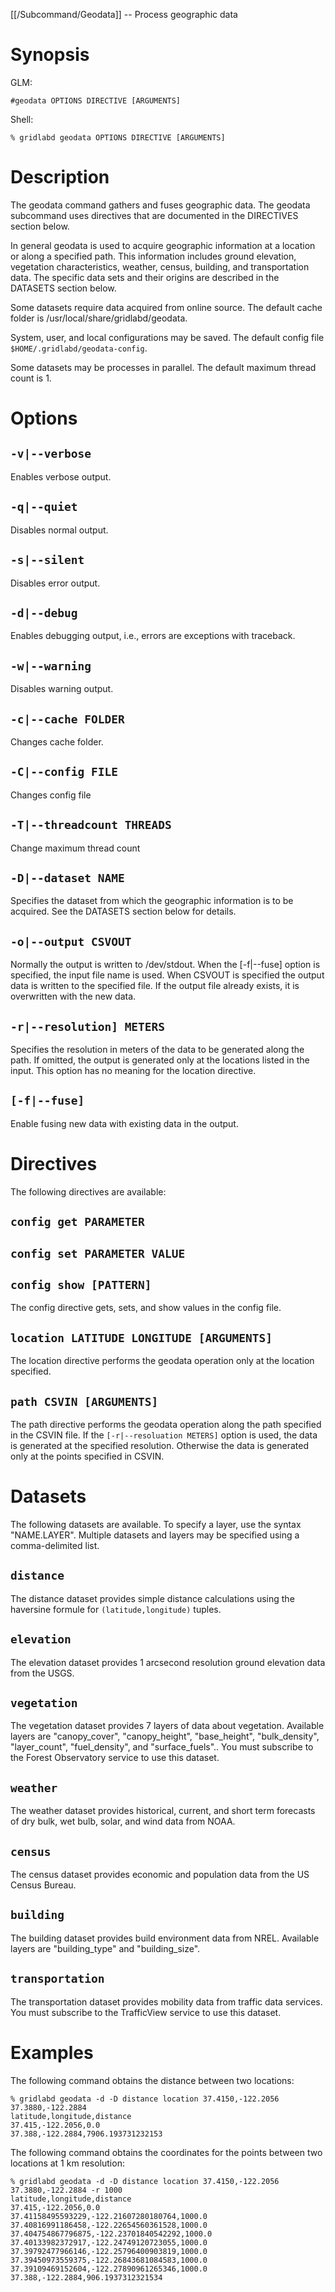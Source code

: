 [[/Subcommand/Geodata]] -- Process geographic data

# Synopsis

GLM:
~~~
#geodata OPTIONS DIRECTIVE [ARGUMENTS]
~~~

Shell:
~~~
% gridlabd geodata OPTIONS DIRECTIVE [ARGUMENTS]
~~~

# Description

The geodata command gathers and fuses geographic data. The geodata subcommand uses directives that are documented in the DIRECTIVES section below.

In general geodata is used to acquire geographic information at a location or along a specified path. This information includes ground elevation, vegetation characteristics, weather, census, building, and transportation data.  The specific data sets and their origins are described in the DATASETS section below.

Some datasets require data acquired from online source. The default cache folder is /usr/local/share/gridlabd/geodata.

System, user, and local configurations may be saved.  The default config file `$HOME/.gridlabd/geodata-config`.

Some datasets may be processes in parallel.  The default maximum thread count is 1.

# Options

## `-v|--verbose`

Enables verbose output.

## `-q|--quiet`

Disables normal output.

## `-s|--silent`

Disables error output.

## `-d|--debug`

Enables debugging output, i.e., errors are exceptions with traceback.

## `-w|--warning`

Disables warning output.

## `-c|--cache FOLDER`

Changes cache folder.

## `-C|--config FILE`

Changes config file

## `-T|--threadcount THREADS`

Change maximum thread count

## `-D|--dataset NAME`

Specifies the dataset from which the geographic information is to be acquired. See the DATASETS section below for details.

## `-o|--output CSVOUT`

Normally the output is written to /dev/stdout. When the [-f|--fuse] option is specified, the input file name is used.  When CSVOUT is specified the output data is written to the specified file. If the output file already exists, it is overwritten with the new data.

## `-r|--resolution] METERS`

Specifies the resolution in meters of the data to be generated along the path. If omitted, the output is generated only at the locations listed in the input. This option has no meaning for the location directive.

## `[-f|--fuse]`

Enable fusing new data with existing data in the output.

# Directives

The following directives are available:

## `config get PARAMETER`
## `config set PARAMETER VALUE`
## `config show [PATTERN]`

The config directive gets, sets, and show values in the config file.

## `location LATITUDE LONGITUDE [ARGUMENTS]`

The location directive performs the geodata operation only at the  location specified.

## `path CSVIN [ARGUMENTS]`

The path directive performs the geodata operation along the path specified in the CSVIN file.  If the `[-r|--resoluation METERS]` option is used, the data is generated at the specified resolution. Otherwise the data is generated only at the points specified in CSVIN.

# Datasets

The following datasets are available. To specify a layer, use the syntax
"NAME.LAYER".  Multiple datasets and layers may be specified using a
comma-delimited list.

## `distance`

The distance dataset provides simple distance calculations using the haversine
formule for `(latitude,longitude)` tuples.

## `elevation`

The elevation dataset provides 1 arcsecond resolution ground elevation data
from the USGS.

## `vegetation`

The vegetation dataset provides 7 layers of data about vegetation.  Available
layers are "canopy_cover", "canopy_height", "base_height", "bulk_density",
"layer_count", "fuel_density", and "surface_fuels".. You must subscribe to the
Forest Observatory service to use this dataset.

## `weather`

The weather dataset provides historical, current, and short term forecasts of
dry bulk, wet bulb, solar, and wind data from NOAA.

## `census`

The census dataset provides economic and population data from the US Census
Bureau.

## `building`

The building dataset provides build environment data from NREL. Available
layers are "building_type" and "building_size".

## `transportation`

The transportation dataset provides mobility data from traffic data services.
You must subscribe to the TrafficView service to use this dataset.

# Examples

The following command obtains the distance between two locations:

~~~
% gridlabd geodata -d -D distance location 37.4150,-122.2056 37.3880,-122.2884
latitude,longitude,distance
37.415,-122.2056,0.0
37.388,-122.2884,7906.193731232153
~~~

The following command obtains the coordinates for the points between two locations at 1 km resolution:

~~~
% gridlabd geodata -d -D distance location 37.4150,-122.2056 37.3880,-122.2884 -r 1000
latitude,longitude,distance
37.415,-122.2056,0.0
37.41158495593229,-122.21607280180764,1000.0
37.40816991186458,-122.22654560361528,1000.0
37.404754867796875,-122.23701840542292,1000.0
37.40133982372917,-122.24749120723055,1000.0
37.39792477966146,-122.25796400903819,1000.0
37.39450973559375,-122.26843681084583,1000.0
37.39109469152604,-122.27890961265346,1000.0
37.388,-122.2884,906.1937312321534
~~~
